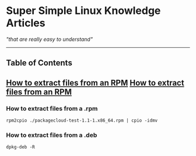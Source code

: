 # Super Simple Linux Knowledge Articles #
*"that are really easy to understand"*

---

## Table of Contents ##
[How to extract files from an RPM](#how-to-extract-files-from-a-.rpm)
[How to extract files from an RPM](#how-to-extract-files-from-a-.deb)
---

### How to extract files from a .rpm ###

```console
rpm2cpio ./packagecloud-test-1.1-1.x86_64.rpm | cpio -idmv
```

### How to extract files from a .deb ###

```console
dpkg-deb -R
```

